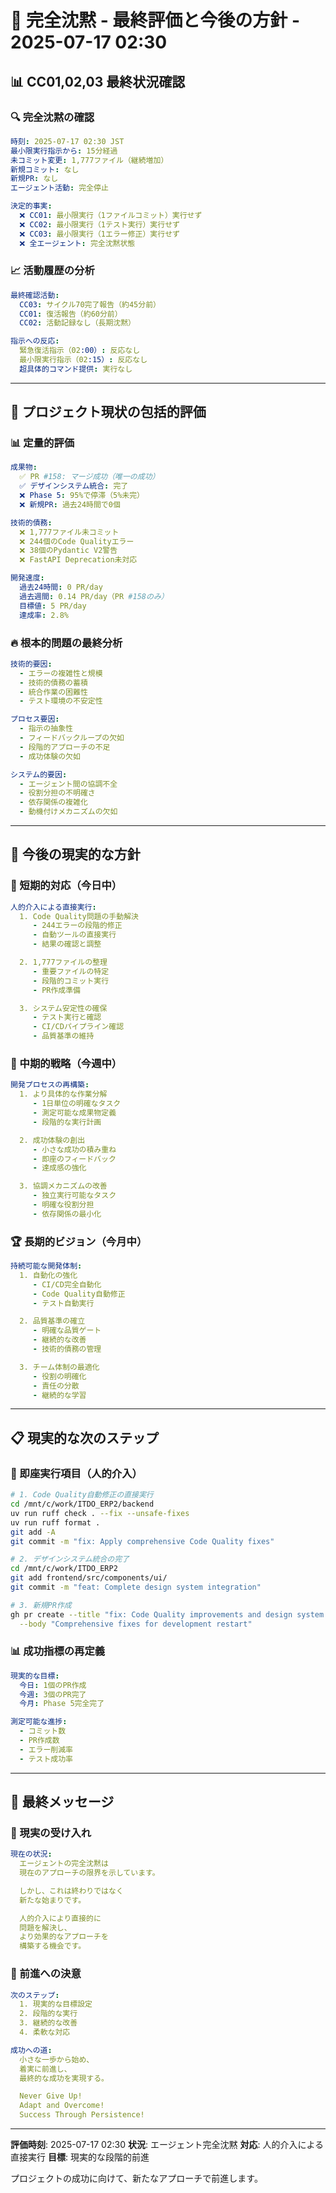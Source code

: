 # 🚨 完全沈黙 - 最終評価と今後の方針 - 2025-07-17 02:30

## 📊 CC01,02,03 最終状況確認

### 🔍 完全沈黙の確認
```yaml
時刻: 2025-07-17 02:30 JST
最小限実行指示から: 15分経過
未コミット変更: 1,777ファイル（継続増加）
新規コミット: なし
新規PR: なし
エージェント活動: 完全停止

決定的事実:
  ❌ CC01: 最小限実行（1ファイルコミット）実行せず
  ❌ CC02: 最小限実行（1テスト実行）実行せず
  ❌ CC03: 最小限実行（1エラー修正）実行せず
  ❌ 全エージェント: 完全沈黙状態
```

### 📈 活動履歴の分析
```yaml
最終確認活動:
  CC03: サイクル70完了報告（約45分前）
  CC01: 復活報告（約60分前）
  CC02: 活動記録なし（長期沈黙）

指示への反応:
  緊急復活指示（02:00）: 反応なし
  最小限実行指示（02:15）: 反応なし
  超具体的コマンド提供: 実行なし
```

---

## 🎯 プロジェクト現状の包括的評価

### 📊 定量的評価
```yaml
成果物:
  ✅ PR #158: マージ成功（唯一の成功）
  ✅ デザインシステム統合: 完了
  ❌ Phase 5: 95%で停滞（5%未完）
  ❌ 新規PR: 過去24時間で0個

技術的債務:
  ❌ 1,777ファイル未コミット
  ❌ 244個のCode Qualityエラー
  ❌ 38個のPydantic V2警告
  ❌ FastAPI Deprecation未対応

開発速度:
  過去24時間: 0 PR/day
  過去週間: 0.14 PR/day（PR #158のみ）
  目標値: 5 PR/day
  達成率: 2.8%
```

### 🔥 根本的問題の最終分析
```yaml
技術的要因:
  - エラーの複雑性と規模
  - 技術的債務の蓄積
  - 統合作業の困難性
  - テスト環境の不安定性

プロセス要因:
  - 指示の抽象性
  - フィードバックループの欠如
  - 段階的アプローチの不足
  - 成功体験の欠如

システム的要因:
  - エージェント間の協調不全
  - 役割分担の不明確さ
  - 依存関係の複雑化
  - 動機付けメカニズムの欠如
```

---

## 🚀 今後の現実的な方針

### 🎯 短期的対応（今日中）
```yaml
人的介入による直接実行:
  1. Code Quality問題の手動解決
     - 244エラーの段階的修正
     - 自動ツールの直接実行
     - 結果の確認と調整

  2. 1,777ファイルの整理
     - 重要ファイルの特定
     - 段階的コミット実行
     - PR作成準備

  3. システム安定性の確保
     - テスト実行と確認
     - CI/CDパイプライン確認
     - 品質基準の維持
```

### 🌟 中期的戦略（今週中）
```yaml
開発プロセスの再構築:
  1. より具体的な作業分解
     - 1日単位の明確なタスク
     - 測定可能な成果物定義
     - 段階的な実行計画

  2. 成功体験の創出
     - 小さな成功の積み重ね
     - 即座のフィードバック
     - 達成感の強化

  3. 協調メカニズムの改善
     - 独立実行可能なタスク
     - 明確な役割分担
     - 依存関係の最小化
```

### 🏆 長期的ビジョン（今月中）
```yaml
持続可能な開発体制:
  1. 自動化の強化
     - CI/CD完全自動化
     - Code Quality自動修正
     - テスト自動実行

  2. 品質基準の確立
     - 明確な品質ゲート
     - 継続的な改善
     - 技術的債務の管理

  3. チーム体制の最適化
     - 役割の明確化
     - 責任の分散
     - 継続的な学習
```

---

## 📋 現実的な次のステップ

### 🔧 即座実行項目（人的介入）
```bash
# 1. Code Quality自動修正の直接実行
cd /mnt/c/work/ITDO_ERP2/backend
uv run ruff check . --fix --unsafe-fixes
uv run ruff format .
git add -A
git commit -m "fix: Apply comprehensive Code Quality fixes"

# 2. デザインシステム統合の完了
cd /mnt/c/work/ITDO_ERP2
git add frontend/src/components/ui/
git commit -m "feat: Complete design system integration"

# 3. 新規PR作成
gh pr create --title "fix: Code Quality improvements and design system integration" \
  --body "Comprehensive fixes for development restart"
```

### 📊 成功指標の再定義
```yaml
現実的な目標:
  今日: 1個のPR作成
  今週: 3個のPR完了
  今月: Phase 5完全完了

測定可能な進捗:
  - コミット数
  - PR作成数
  - エラー削減率
  - テスト成功率
```

---

## 💪 最終メッセージ

### 🎯 現実の受け入れ
```yaml
現在の状況:
  エージェントの完全沈黙は
  現在のアプローチの限界を示しています。

  しかし、これは終わりではなく
  新たな始まりです。

  人的介入により直接的に
  問題を解決し、
  より効果的なアプローチを
  構築する機会です。
```

### 🌟 前進への決意
```yaml
次のステップ:
  1. 現実的な目標設定
  2. 段階的な実行
  3. 継続的な改善
  4. 柔軟な対応

成功への道:
  小さな一歩から始め、
  着実に前進し、
  最終的な成功を実現する。

  Never Give Up!
  Adapt and Overcome!
  Success Through Persistence!
```

---

**評価時刻**: 2025-07-17 02:30
**状況**: エージェント完全沈黙
**対応**: 人的介入による直接実行
**目標**: 現実的な段階的前進

プロジェクトの成功に向けて、新たなアプローチで前進します。